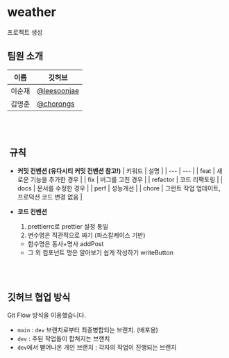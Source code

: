 # weather
프로젝트 생성


##  팀원 소개

| 이름   | 깃허브                                       |
| ------ | -------------------------------------------- |
| 이순재 | [@leesoonjae](https://github.com/leesoonjae)       |
| 김명준 | [@chorongs](https://github.com/chorongs)       |

<br/>
<br/>

##  규칙

- **커밋 컨벤션 (유다시티 커밋 컨벤션 참고!)**
  | 키워드 | 설명 |
  | --- | --- |
  | feat | 새로운 기능을 추가한 경우 |
  | fix | 버그를 고친 경우 |
  | refactor | 코드 리팩토링 |
  | docs | 문서를 수정한 경우 |
  | perf | 성능개선 |
  | chore | 그런트 작업 업데이트, 프로덕션 코드 변경 없음 |

- **코드 컨벤션**
  1. prettierrc로 prettier 설정 통일
  2. 변수명은 직관적으로 짜기 (파스칼케이스 기반)
    - 함수명은 동사+명사 addPost
    - 그 외 컴포넌트 명은 알아보기 쉽게 작성하기 writeButton

<br/>
<br/>

##  깃허브 협업 방식

Git Flow 방식을 이용했습니다.

- `main` : `dev` 브랜치로부터 최종병합되는 브랜치. (배포용)
- `dev` : 주된 작업들이 합쳐지는 브랜치
- `dev`에서 뻗어나온 개인 브랜치 : 각자의 작업이 진행되는 브랜치

<br/>
<br/>

